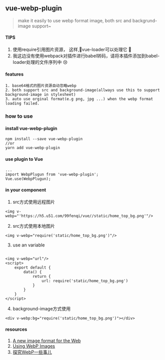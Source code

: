## vue-webp-plugin

> make it easily to use webp format image, both src and backgrund-image support~

#### TIPS
1. 使用require引用图片资源， 这样,vue-loader可以处理它 👏
2. 我这边没有使用webpack对插件进行babel转码，请将本插件添加到babel-loader处理的文件序列中 😢

#### features
    1. base64格式的图片资源自动忽略webp
    2. both support src and background-image(allways use this to support background-image in stylesheet)
    3. auto use orginal format(e.g png, jpg ...) when the webp format loading failed.

### how to use
#### install vue-webp-plugin
```
npm install --save vue-webp-plugin
//or
yarn add vue-webp-plugin
```
#### use plugin to Vue
```
...
import WebpPlugun from 'vue-webp-plugin';
Vue.use(WebpPlugun);
```
#### in your component 

1. src方式使用远程图片
```
<img v-webp="'https://h5.u51.com/99fenqi/vue//static/home_top_bg.png'"/>
```
2. src方式使用本地图片
```
<img v-webp="require('static/home_top_bg.png')"/>
```
3. use an variable
```

<img v-webp="url"/>
<script>
    export default {
        data() {
            return {
                url: require('static/home_top_bg.png')
            }
        }
    }
</script>
```

4. background-image方式使用
```
<div v-webp:bg="require('static/home_top_bg.png')"></div>
```



#### resources
1. [A new image format for the Web](https://developers.google.com/speed/webp/)
1. [Using WebP Images](https://css-tricks.com/using-webp-images/)
2. [探究WebP一些事儿](https://aotu.io/notes/2016/06/23/explore-something-of-webp/index.html)
